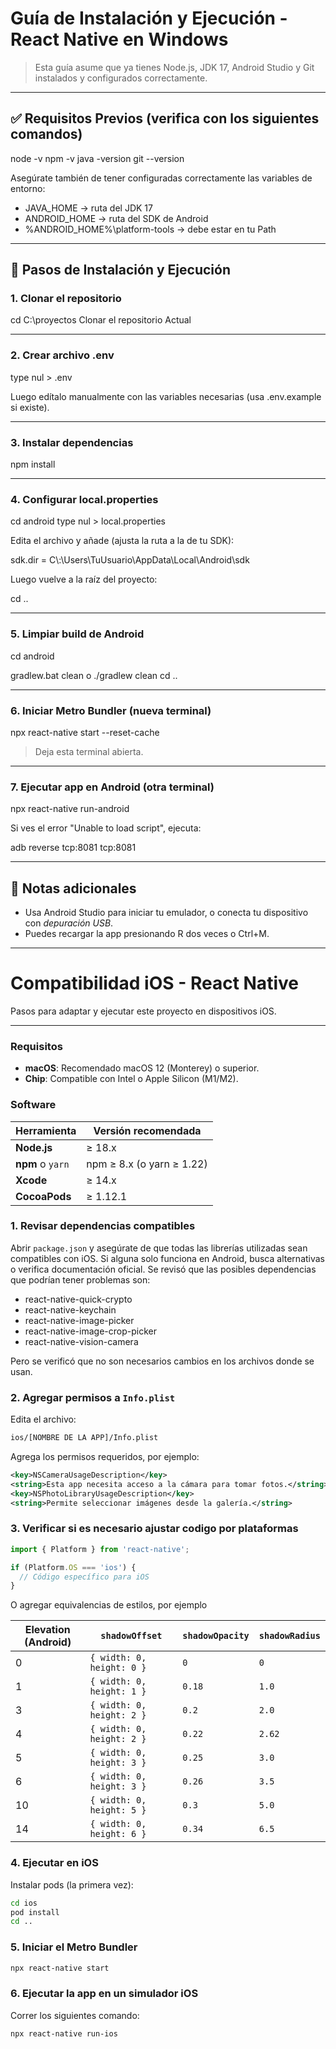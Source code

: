 # Guía de Instalación y Ejecución - React Native en Windows

> Esta guía asume que ya tienes Node.js, JDK 17, Android Studio y Git instalados y configurados correctamente.

---

## ✅ Requisitos Previos (verifica con los siguientes comandos)




node -v
npm -v
java -version
git --version

Asegúrate también de tener configuradas correctamente las variables de entorno:

- JAVA_HOME → ruta del JDK 17
- ANDROID_HOME → ruta del SDK de Android
- %ANDROID_HOME%\platform-tools → debe estar en tu Path

---

## 🚀 Pasos de Instalación y Ejecución

### 1. Clonar el repositorio
cd C:\proyectos
Clonar el repositorio Actual


---

### 2. Crear archivo .env


type nul > .env

Luego edítalo manualmente con las variables necesarias (usa .env.example si existe).

---

### 3. Instalar dependencias


npm install

---

### 4. Configurar local.properties


cd android
type nul > local.properties

Edita el archivo y añade (ajusta la ruta a la de tu SDK):

sdk.dir = C\\:\\Users\\TuUsuario\\AppData\\Local\\Android\\sdk

Luego vuelve a la raíz del proyecto:

cd ..

---

### 5. Limpiar build de Android


cd android


gradlew.bat clean  o ./gradlew clean
cd ..

---

### 6. Iniciar Metro Bundler (nueva terminal)


npx react-native start --reset-cache

> Deja esta terminal abierta.

---

### 7. Ejecutar app en Android (otra terminal)


npx react-native run-android

Si ves el error "Unable to load script", ejecuta:

adb reverse tcp:8081 tcp:8081

---

## 🧪 Notas adicionales

- Usa Android Studio para iniciar tu emulador, o conecta tu dispositivo con _depuración USB_.
- Puedes recargar la app presionando R dos veces o Ctrl+M.



---

# Compatibilidad iOS - React Native

Pasos para adaptar y ejecutar este proyecto en dispositivos iOS.

---

### Requisitos

- **macOS**: Recomendado macOS 12 (Monterey) o superior.
- **Chip**: Compatible con Intel o Apple Silicon (M1/M2).

###  Software

| Herramienta       | Versión recomendada      |
|-------------------|--------------------------|
| **Node.js**       | ≥ 18.x                   |
| **npm** o `yarn`  | npm ≥ 8.x (o yarn ≥ 1.22)|
| **Xcode**         | ≥ 14.x                   |
| **CocoaPods**     | ≥ 1.12.1                 |

### 1. Revisar dependencias compatibles
Abrir `package.json` y asegúrate de que todas las librerías utilizadas sean compatibles con iOS. Si alguna solo funciona en Android, busca alternativas o verifica documentación oficial.
Se revisó que las posibles dependencias que podrían tener problemas son:

- react-native-quick-crypto
- react-native-keychain
- react-native-image-picker
- react-native-image-crop-picker
- react-native-vision-camera

Pero se verificó que no son necesarios cambios en los archivos donde se usan.

### 2. Agregar permisos a `Info.plist`
Edita el archivo:

```xml
ios/[NOMBRE DE LA APP]/Info.plist
```
Agrega los permisos requeridos, por ejemplo:
```xml
<key>NSCameraUsageDescription</key>
<string>Esta app necesita acceso a la cámara para tomar fotos.</string>
<key>NSPhotoLibraryUsageDescription</key>
<string>Permite seleccionar imágenes desde la galería.</string>
```

### 3. Verificar si es necesario ajustar codigo por plataformas
```js
import { Platform } from 'react-native';

if (Platform.OS === 'ios') {
  // Código específico para iOS
}
```
O agregar equivalencias de estilos, por ejemplo 

| Elevation (Android) | `shadowOffset`            | `shadowOpacity` | `shadowRadius` |
|---------------------|---------------------------|------------------|-----------------|
| 0                   | `{ width: 0, height: 0 }` | `0`              | `0`             |
| 1                   | `{ width: 0, height: 1 }` | `0.18`           | `1.0`           |
| 3                   | `{ width: 0, height: 2 }` | `0.2`            | `2.0`           |
| 4                   | `{ width: 0, height: 2 }` | `0.22`           | `2.62`          |
| 5                   | `{ width: 0, height: 3 }` | `0.25`           | `3.0`           |
| 6                   | `{ width: 0, height: 3 }` | `0.26`           | `3.5`           |
| 10                  | `{ width: 0, height: 5 }` | `0.3`            | `5.0`           |
| 14                  | `{ width: 0, height: 6 }` | `0.34`           | `6.5`           |

### 4. Ejecutar en iOS

Instalar pods (la primera vez):
 ```bash
cd ios
pod install
cd ..
```

### 5. Iniciar el Metro Bundler

```bash
npx react-native start
```

### 6. Ejecutar la app en un simulador iOS

 Correr los siguientes comando:
 ```bash
npx react-native run-ios
```